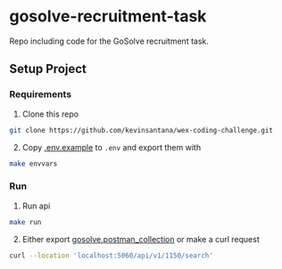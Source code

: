 # gosolve-recruitment-task
Repo including code for the GoSolve recruitment task.

## Setup Project

### Requirements

1. Clone this repo
```bash
git clone https://github.com/kevinsantana/wex-coding-challenge.git
```

2. Copy [.env.example](.env.example) to `.env` and export them with
```bash
make envvars
```

### Run
1. Run api
```bash
make run
```

2. Either export [gosolve.postman_collection](docs/postman/gosolve.postman_collection.json) or make a curl request
```bash
curl --location 'localhost:5060/api/v1/1150/search'
```
